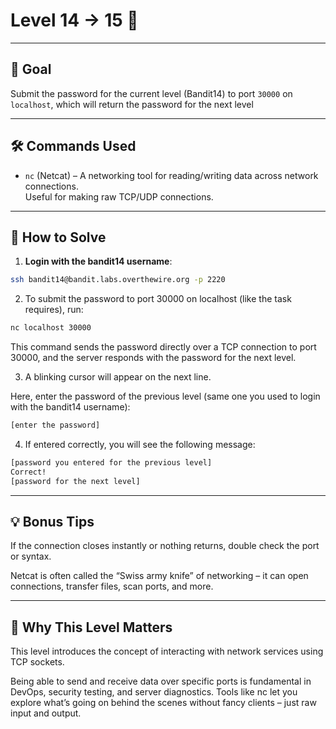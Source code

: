 # Level 14 → 15 🔐

---

## 🎯 Goal

Submit the password for the current level (Bandit14) to port `30000` on `localhost`, which will return the password for the next level

---

## 🛠 Commands Used

- `nc` (Netcat) – A networking tool for reading/writing data across network connections.  
  Useful for making raw TCP/UDP connections.

---

## 🚀 How to Solve

1. **Login with the bandit14 username**:

```bash
ssh bandit14@bandit.labs.overthewire.org -p 2220
```

2. To submit the password to port 30000 on localhost (like the task requires), run:

```bash
nc localhost 30000
```

This command sends the password directly over a TCP connection to port 30000, and the server responds with the password for the next level.

3. A blinking cursor will appear on the next line.

Here, enter the password of the previous level (same one you used to login with the bandit14 username):

```bash
[enter the password]
```

4. If entered correctly, you will see the following message:

```bash
[password you entered for the previous level]
Correct!
[password for the next level]
```

---

## 💡 Bonus Tips

If the connection closes instantly or nothing returns, double check the port or syntax.

Netcat is often called the “Swiss army knife” of networking – it can open connections, transfer files, scan ports, and more.

---

## 🧠 Why This Level Matters

This level introduces the concept of interacting with network services using TCP sockets. 

Being able to send and receive data over specific ports is fundamental in DevOps, security testing, and server diagnostics. Tools like nc let you explore what’s going on behind the scenes without fancy clients – just raw input and output.
